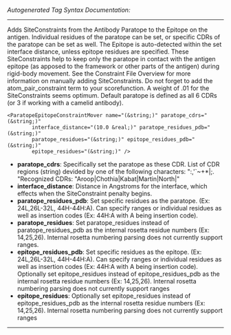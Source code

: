 _Autogenerated Tag Syntax Documentation:_

---
Adds SiteConstraints from the Antibody Paratope to the Epitope on the antigen. Individual residues of the paratope can be set, or specific CDRs of the paratope can be set as well. The Epitope is auto-detected within the set interface distance, unless epitope residues are specified. These SiteConstraints help to keep only the paratope in contact with the antigen epitope (as apposed to the framework or other parts of the antigen) during rigid-body movement. See the Constraint File Overview for more information on manually adding SiteConstraints. Do not forget to add the atom_pair_constraint term to your scorefunction. A weight of .01 for the SiteConstraints seems optimum. Default paratope is defined as all 6 CDRs (or 3 if working with a camelid antibody).

```
<ParatopeEpitopeConstraintMover name="(&string;)" paratope_cdrs="(&string;)"
        interface_distance="(10.0 &real;)" paratope_residues_pdb="(&string;)"
        paratope_residues="(&string;)" epitope_residues_pdb="(&string;)"
        epitope_residues="(&string;)" />
```

-   **paratope_cdrs**: Specifically set the paratope as these CDR.
List of CDR regions (string) devided by one of the following characters: ":,'`~+*|;. "Recognized CDRs: "Aroop|Chothia|Kabat|Martin|North|"
-   **interface_distance**: Distance in Angstroms for the interface, which effects when the SiteConstraint penalty begins.
-   **paratope_residues_pdb**: Set specific residues as the paratope. (Ex: 24L,26L-32L, 44H-44H:A). Can specify ranges or individual residues as well as insertion codes (Ex: 44H:A with A being insertion code).
-   **paratope_residues**: Set paratope_residues instead of paratope_residues_pdb as the internal rosetta residue numbers (Ex: 14,25,26). Internal rosetta numbering parsing does not currently support ranges.
-   **epitope_residues_pdb**: Set specific residues as the epitope. (Ex: 24L,26L-32L, 44H-44H:A). Can specify ranges or individual residues as well as insertion codes (Ex: 44H:A with A being insertion code). Optionally set epitope_residues instead of epitope_residues_pdb as the internal rosetta residue numbers (Ex: 14,25,26). Internal rosetta numbering parsing does not currently support ranges
-   **epitope_residues**: Optionally set epitope_residues instead of epitope_residues_pdb as the internal rosetta residue numbers (Ex: 14,25,26). Internal rosetta numbering parsing does not currently support ranges

---
